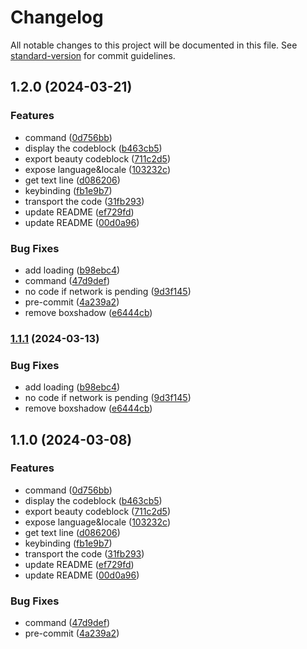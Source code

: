 # Changelog

All notable changes to this project will be documented in this file. See [standard-version](https://github.com/conventional-changelog/standard-version) for commit guidelines.

## 1.2.0 (2024-03-21)


### Features

* command ([0d756bb](https://github.com/newObjectccc/beautyCode/commit/0d756bbc52e7be61698020a1a7e15ac249aa66f8))
* display the codeblock ([b463cb5](https://github.com/newObjectccc/beautyCode/commit/b463cb5632fe3803fed538f9df6d1d319f886a5b))
* export beauty codeblock ([711c2d5](https://github.com/newObjectccc/beautyCode/commit/711c2d504c5708d38ec5fac1f649804024c40a94))
* expose language&locale ([103232c](https://github.com/newObjectccc/beautyCode/commit/103232cf282ad20d200bae035a269f09019092af))
* get text line ([d086206](https://github.com/newObjectccc/beautyCode/commit/d0862067727b26ce0cf1a755dfdac81e801483de))
* keybinding ([fb1e9b7](https://github.com/newObjectccc/beautyCode/commit/fb1e9b76093d882f54de7b50cd66e940e79a068b))
* transport the code ([31fb293](https://github.com/newObjectccc/beautyCode/commit/31fb293c54e3afbe0fbaa5ffe839a600488df4e2))
* update README ([ef729fd](https://github.com/newObjectccc/beautyCode/commit/ef729fd5cecfd7f30d71914c99cfa8596c85b22a))
* update README ([00d0a96](https://github.com/newObjectccc/beautyCode/commit/00d0a96efdd2d6b61aeaf37ddf429cd5fd2c649c))


### Bug Fixes

* add loading ([b98ebc4](https://github.com/newObjectccc/beautyCode/commit/b98ebc40a20a0797c988a34915c1e0bece8abf22))
* command ([47d9def](https://github.com/newObjectccc/beautyCode/commit/47d9def3526c5736cf4ce6827ab815e7fe73964d))
* no code if network is pending ([9d3f145](https://github.com/newObjectccc/beautyCode/commit/9d3f145675f685140d08c14ad0c18494d915fa00))
* pre-commit ([4a239a2](https://github.com/newObjectccc/beautyCode/commit/4a239a28b3ae548fe6c0550ed9f5334ba72985d3))
* remove boxshadow ([e6444cb](https://github.com/newObjectccc/beautyCode/commit/e6444cbd9f337e1db0730eba957a623c38344323))

### [1.1.1](https://github.com/newObjectccc/beautyCode/compare/v1.1.0...v1.1.1) (2024-03-13)


### Bug Fixes

* add loading ([b98ebc4](https://github.com/newObjectccc/beautyCode/commit/b98ebc40a20a0797c988a34915c1e0bece8abf22))
* no code if network is pending ([9d3f145](https://github.com/newObjectccc/beautyCode/commit/9d3f145675f685140d08c14ad0c18494d915fa00))
* remove boxshadow ([e6444cb](https://github.com/newObjectccc/beautyCode/commit/e6444cbd9f337e1db0730eba957a623c38344323))

## 1.1.0 (2024-03-08)


### Features

* command ([0d756bb](https://github.com/newObjectccc/beautyCode/commit/0d756bbc52e7be61698020a1a7e15ac249aa66f8))
* display the codeblock ([b463cb5](https://github.com/newObjectccc/beautyCode/commit/b463cb5632fe3803fed538f9df6d1d319f886a5b))
* export beauty codeblock ([711c2d5](https://github.com/newObjectccc/beautyCode/commit/711c2d504c5708d38ec5fac1f649804024c40a94))
* expose language&locale ([103232c](https://github.com/newObjectccc/beautyCode/commit/103232cf282ad20d200bae035a269f09019092af))
* get text line ([d086206](https://github.com/newObjectccc/beautyCode/commit/d0862067727b26ce0cf1a755dfdac81e801483de))
* keybinding ([fb1e9b7](https://github.com/newObjectccc/beautyCode/commit/fb1e9b76093d882f54de7b50cd66e940e79a068b))
* transport the code ([31fb293](https://github.com/newObjectccc/beautyCode/commit/31fb293c54e3afbe0fbaa5ffe839a600488df4e2))
* update README ([ef729fd](https://github.com/newObjectccc/beautyCode/commit/ef729fd5cecfd7f30d71914c99cfa8596c85b22a))
* update README ([00d0a96](https://github.com/newObjectccc/beautyCode/commit/00d0a96efdd2d6b61aeaf37ddf429cd5fd2c649c))


### Bug Fixes

* command ([47d9def](https://github.com/newObjectccc/beautyCode/commit/47d9def3526c5736cf4ce6827ab815e7fe73964d))
* pre-commit ([4a239a2](https://github.com/newObjectccc/beautyCode/commit/4a239a28b3ae548fe6c0550ed9f5334ba72985d3))
